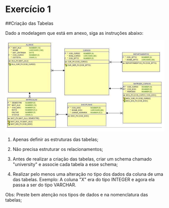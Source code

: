 # Exercício 1

##Criação das Tabelas

Dado a modelagem que está em anexo, siga as instruções abaixo: 

![Modelagem das tabelas](modelagem.png)

1) Apenas definir as estruturas das tabelas;

2) Não precisa estruturar os relacionamentos;

3) Antes de realizar a criação das tabelas, criar um schema chamado "university" e associe cada tabela a esse schema;

4) Realizar pelo menos uma alteração no tipo dos dados da coluna de uma das tabelas. Exemplo: A coluna "X" era do tipo INTEGER e agora ela passa a ser do tipo VARCHAR.

Obs: Preste bem atenção nos tipos de dados e na nomenclatura das tabelas;


